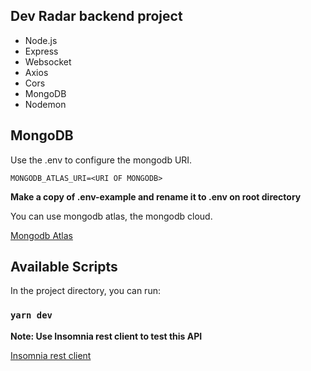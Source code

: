 ## Dev Radar backend project

- Node.js
- Express
- Websocket
- Axios
- Cors
- MongoDB
- Nodemon

## MongoDB

Use the .env to configure the mongodb URI.

`MONGODB_ATLAS_URI=<URI OF MONGODB>`

**Make a copy of .env-example and rename it to .env on root directory**

You can use mongodb atlas, the mongodb cloud.

[Mongodb Atlas](https://cloud.mongodb.com/user#/atlas/login)

## Available Scripts

In the project directory, you can run:

### `yarn dev`

**Note: Use Insomnia rest client to test this API**

[Insomnia rest client](https://insomnia.rest/)
